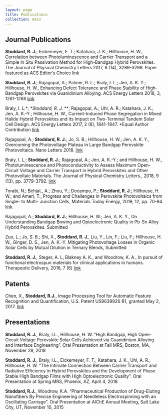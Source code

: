 ```yaml
---
layout: page
title: Publications
collection: main
---
```


## Journal Publications
**Stoddard, R. J.**; Eickemeyer, F. T.; Katahara, J. K.; Hillhouse, H. W., Correlation between Photoluminescence and Carrier Transport and a Simple In Situ Passivation Method for High-Bandgap Hybrid Perovskites. The Journal of Physical Chemistry Letters 2017, 8 (14), 3289-3298. Paper featured as ACS Editor’s Choice [link](https://pubs.acs.org/doi/10.1021/acs.jpclett.7b01185)

**Stoddard, R. J.**; Rajagopal, A.; Palmer, R. L.; Braly, I. L.; Jen, A. K. Y.; Hillhouse, H. W., Enhancing Defect Tolerance and Phase Stability of High-Bandgap Perovskites via Guanidinium Alloying. ACS Energy Letters 2018, 3, 1261-1268 [link](https://pubs.acs.org/doi/10.1021/acsenergylett.8b00576)

Braly, I. L.*; **Stoddard, R. J.* **; Rajagopal, A.; Uhl, A. R.; Katahara, J. K.; Jen, A. K.-Y.; Hillhouse, H. W., Current-Induced 	Phase Segregation in Mixed Halide Hybrid Perovskites and its Impact on Two-Terminal Tandem Solar Cell Design. ACS Energy Letters 2017, 2 (8), 1841-1847. *Equal Author Contribution [link](https://pubs.acs.org/doi/abs/10.1021/acsenergylett.7b00525)

Rajagopal, A.; **Stoddard, R. J.**; Jo, S. B.; Hillhouse, H. W.; Jen, A. K. Y., Overcoming the Photovoltage Plateau in Large Bandgap Perovskite Photovoltaics. Nano Letters 2018. [link](https://pubs.acs.org/doi/10.1021/acs.nanolett.8b01480)

Braly, I. L.; **Stoddard, R. J.**; Rajagopal, A.; Jen, A. K.-Y.; and Hillhouse, H. W., Photoluminescence and Photoconductivity to Assess Maximum Open-Circuit Voltage and Carrier Transport in Hybrid Perovskites and Other Photovoltaic Materials. The Journal of Physical Chemistry Letters., 2018, 9 (13), pp. 3779-3792. [link](https://pubs.acs.org/doi/10.1021/acs.jpclett.8b01152)

Torabi, N.; Behjat., A.; Zhou, Y.; Docampo, P.; **Stoddard, R. J.**; Hillhouse, H. W.; and Ameri, T., Progress and Challenges in Perovskite Photovoltaics from Single- to Multi- Junction Cells, Materials Today Energy, 2019, 12, pp. 70-94 [link](https://www.sciencedirect.com/science/article/pii/S2468606918302247)

Rajagopal, A.; **Stoddard, R. J.**; Hillhouse, H. W.; Jen, A. K. Y., On Understanding Bandgap Bowing and Optoelectronic Quality in Pb-Sn Alloy Hybrid Perovskites. Submitted

Zuo, L.; Jo, S. B.; Shi, X., **Stoddard, R. J.**, Liu, Y., Lin, F.; Liu, F.; Hillhouse, H. W., Ginger, D. S., Jen, A. K.-Y. Mitigating Photovoltage Losses in Organic Solar Cells by Mutual Dilution in Ternary Blends, Submitted

**Stoddard, R. J.**, Steger, A. L, Blakney A. K., and Woodrow, K. A., In pursuit of functional electrospun materials for clinical applications in humans. Therapeutic Delivery, 2016, 7 (6) [link](https://www.ncbi.nlm.nih.gov/pubmed/27250537)

## Patents
Chen, X., **Stoddard, R.J.**, Image Processing Tool for Automatic Feature Recognition and Quantification, U.S. Patent US9639926 B1, granted May 2, 2017. [link](https://patents.google.com/patent/US9639926B1/)

## Presentations
**Stoddard, R. J.**, Braly, I.L., Hillhouse, H. W. “High Bandgap, High Open-Circuit Voltage Perovskite Solar Cells Achieved via Guanidinium Alloying and Interface Engineering”. Oral Presentation at Fall MRS, Boston, MA, November 29, 2018

**Stoddard, R. J.**, Braly, I.L., Eickemeyer, F. T., Katahara, J. K., Uhl, A. R., Hillhouse, H. W. “The Intimate Connection Between Carrier Transport and Radiative Efficiency in Hybrid Perovskites and the Development of Phase Stable High Bandgap Films with High Optoelectronic Quality”. Oral Presentation at Spring MRS, Phoenix, AZ, April 4, 2018

**Stoddard, R.J.**, Woodrow, K.A. “Pharmaceutical Production of Drug-Eluting Nanofibers By Precise Engineering of Needleless Electrospinning with an Oscillating Carriage”. Oral Presentation at AIChE Annual Meeting, Salt Lake City, UT, November 10, 2015
